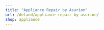 ```yaml
---
title: "Appliance Repair by Asurion"
url: /deland/appliance-repair-by-asurion/
shop: appliance
---
```

